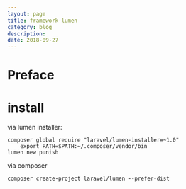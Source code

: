 ```yaml
---
layout: page
title: framework-lumen
category: blog
description: 
date: 2018-09-27
---
```

# Preface

# install
via lumen installer:

	composer global require "laravel/lumen-installer=~1.0"
		export PATH=$PATH:~/.composer/vendor/bin
	lumen new punish
	
via composer

	composer create-project laravel/lumen --prefer-dist